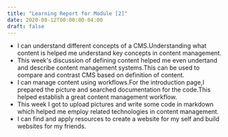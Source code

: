 ```yaml
---
title: "Learning Report for Module [2]"
date: 2020-08-12T00:00:00-04:00
draft: false
---
```


- I can understand different concepts of a CMS.Understanding what content is helped me understand key concepts in content management.
- This week's discussion of defining content helped me even undertand and describe content management systems.This can be used to compare and contrast CMS based on definition of content.
- I can manage content using workflows.For the introduction page,I prepared the picture and searched documentation for the code.This helped establish a great content management workflow.
- This week I got to upload pictures and write some code in markdown which helped me employ related technologies in content management.
- I can find and apply resources to create a website for my self and build websites for my friends.
